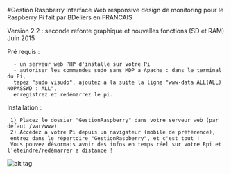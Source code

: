 #Gestion Raspberry
Interface Web responsive design de monitoring pour le Raspberry Pi fait par BDeliers en FRANCAIS

Version 2.2 : seconde refonte graphique et nouvelles fonctions (SD et RAM)
Juin 2015

Pré requis :

      - un serveur web PHP d'installé sur votre Pi
      - autoriser les commandes sudo sans MDP a Apache : dans le terminal du Pi, 
      tapez "sudo visudo", ajoutez a la suite la ligne "www-data ALL(ALL) NOPASSWD : ALL", 
      enregistrez et redémarrez le pi.

Installation :

     1) Placez le dossier "GestionRaspberry" dans votre serveur web (par défaut /var/www)
     2) Accédez a votre Pi depuis un navigateur (mobile de préférence), 
     entrez dans le répertoire "GestionRaspberry", et c'est tout !
     Vous pouvez désormais avoir des infos en temps réel sur votre Rpi et l'éteindre/redémarrer a distance !
     
![alt tag](https://raw.githubusercontent.com/BDeliers/GestionRaspberry/master/screenshots.png)

